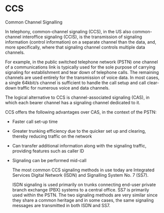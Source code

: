 # CCS


Common Channel Signalling

In telephony, common-channel signaling (CCS), in the US also
common-channel interoffice signaling (CCIS), is the transmission of
signaling information (control information) on a separate channel than
the data, and, more specifically, where that signaling channel controls
multiple data channels.

For example, in the public switched telephone network (PSTN) one channel
of a communications link is typically used for the sole purpose of
carrying signaling for establishment and tear down of telephone calls.
The remaining channels are used entirely for the transmission of voice
data. In most cases, a single 64kbit/s channel is sufficient to handle
the call setup and call clear-down traffic for numerous voice and data
channels.

The logical alternative to CCS is channel-associated signaling (CAS), in
which each bearer channel has a signaling channel dedicated to it.

CCS offers the following advantages over CAS, in the context of the
PSTN:

- Faster call set-up time

- Greater trunking efficiency due to the quicker set up and clearing,
    thereby reducing traffic on the network

- Can transfer additional information along with the signaling
    traffic, providing features such as caller ID

- Signaling can be performed mid-call

    The most common CCS signaling methods in use today are Integrated
    Services Digital Network (ISDN) and Signalling System No. 7 (SS7).

    ISDN signaling is used primarily on trunks connecting end-user
    private branch exchange (PBX) systems to a central office. SS7 is
    primarily used within the PSTN. The two signaling methods are very
    similar since they share a common heritage and in some cases, the
    same signaling messages are transmitted in both ISDN and SS7.

